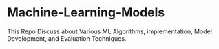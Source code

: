 # Machine-Learning-Models
This Repo Discuss about Various ML Algorithms, implementation, Model Development, and Evaluation Techniques.
